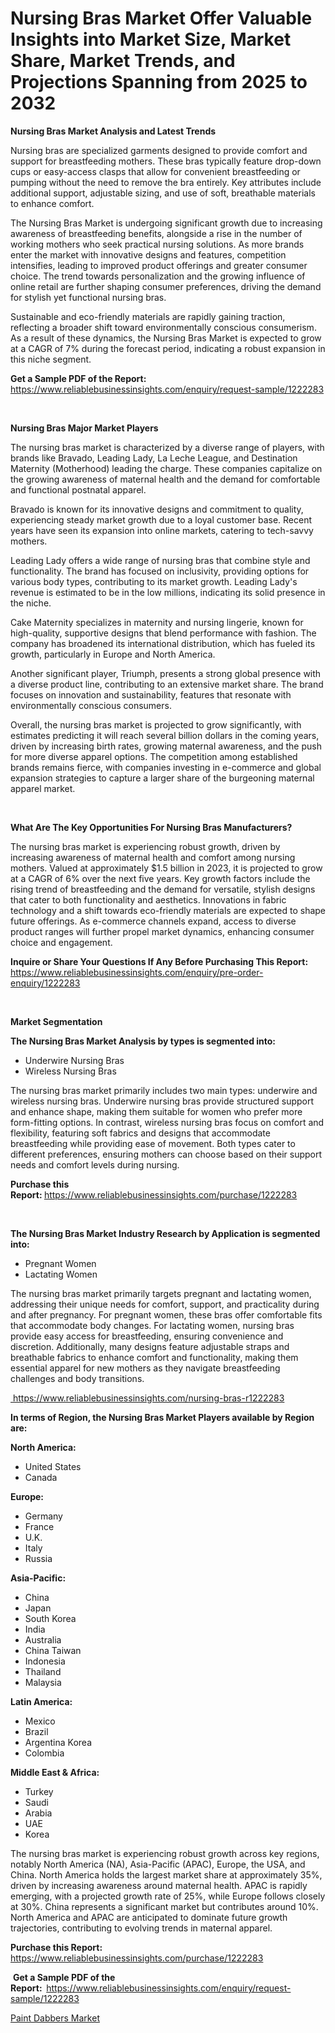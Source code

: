 <p><h1>Nursing Bras Market Offer Valuable Insights into Market Size, Market Share, Market Trends, and Projections Spanning from 2025 to 2032</h1></p><p><strong>Nursing Bras Market Analysis and Latest Trends</strong></p>
<p><p>Nursing bras are specialized garments designed to provide comfort and support for breastfeeding mothers. These bras typically feature drop-down cups or easy-access clasps that allow for convenient breastfeeding or pumping without the need to remove the bra entirely. Key attributes include additional support, adjustable sizing, and use of soft, breathable materials to enhance comfort.</p><p>The Nursing Bras Market is undergoing significant growth due to increasing awareness of breastfeeding benefits, alongside a rise in the number of working mothers who seek practical nursing solutions. As more brands enter the market with innovative designs and features, competition intensifies, leading to improved product offerings and greater consumer choice. The trend towards personalization and the growing influence of online retail are further shaping consumer preferences, driving the demand for stylish yet functional nursing bras. </p><p>Sustainable and eco-friendly materials are rapidly gaining traction, reflecting a broader shift toward environmentally conscious consumerism. As a result of these dynamics, the Nursing Bras Market is expected to grow at a CAGR of 7% during the forecast period, indicating a robust expansion in this niche segment.</p></p>
<p><strong>Get a Sample PDF of the Report:&nbsp;</strong> <a href="https://www.reliablebusinessinsights.com/enquiry/request-sample/1222283?utm_campaign=2207&utm_medium=2&utm_source=Github&utm_content=ia&utm_term=09022025&utm_id=nursing-bras">https://www.reliablebusinessinsights.com/enquiry/request-sample/1222283</a></p>
<p>&nbsp;</p>
<p><strong>Nursing Bras Major Market Players</strong></p>
<p><p>The nursing bras market is characterized by a diverse range of players, with brands like Bravado, Leading Lady, La Leche League, and Destination Maternity (Motherhood) leading the charge. These companies capitalize on the growing awareness of maternal health and the demand for comfortable and functional postnatal apparel. </p><p>Bravado is known for its innovative designs and commitment to quality, experiencing steady market growth due to a loyal customer base. Recent years have seen its expansion into online markets, catering to tech-savvy mothers.</p><p>Leading Lady offers a wide range of nursing bras that combine style and functionality. The brand has focused on inclusivity, providing options for various body types, contributing to its market growth. Leading Lady's revenue is estimated to be in the low millions, indicating its solid presence in the niche.</p><p>Cake Maternity specializes in maternity and nursing lingerie, known for high-quality, supportive designs that blend performance with fashion. The company has broadened its international distribution, which has fueled its growth, particularly in Europe and North America.</p><p>Another significant player, Triumph, presents a strong global presence with a diverse product line, contributing to an extensive market share. The brand focuses on innovation and sustainability, features that resonate with environmentally conscious consumers.</p><p>Overall, the nursing bras market is projected to grow significantly, with estimates predicting it will reach several billion dollars in the coming years, driven by increasing birth rates, growing maternal awareness, and the push for more diverse apparel options. The competition among established brands remains fierce, with companies investing in e-commerce and global expansion strategies to capture a larger share of the burgeoning maternal apparel market.</p></p>
<p>&nbsp;</p>
<p><strong>What Are The Key Opportunities For Nursing Bras Manufacturers?</strong></p>
<p><p>The nursing bras market is experiencing robust growth, driven by increasing awareness of maternal health and comfort among nursing mothers. Valued at approximately $1.5 billion in 2023, it is projected to grow at a CAGR of 6% over the next five years. Key growth factors include the rising trend of breastfeeding and the demand for versatile, stylish designs that cater to both functionality and aesthetics. Innovations in fabric technology and a shift towards eco-friendly materials are expected to shape future offerings. As e-commerce channels expand, access to diverse product ranges will further propel market dynamics, enhancing consumer choice and engagement.</p></p>
<p><strong>Inquire or Share Your Questions If Any Before Purchasing This Report:</strong> <a href="https://www.reliablebusinessinsights.com/enquiry/pre-order-enquiry/1222283?utm_campaign=2207&utm_medium=2&utm_source=Github&utm_content=ia&utm_term=09022025&utm_id=nursing-bras">https://www.reliablebusinessinsights.com/enquiry/pre-order-enquiry/1222283</a></p>
<p>&nbsp;</p>
<p><strong>Market Segmentation</strong></p>
<p><strong>The Nursing Bras Market Analysis by types is segmented into:</strong></p>
<p><ul><li>Underwire Nursing Bras</li><li>Wireless Nursing Bras</li></ul></p>
<p><p>The nursing bras market primarily includes two main types: underwire and wireless nursing bras. Underwire nursing bras provide structured support and enhance shape, making them suitable for women who prefer more form-fitting options. In contrast, wireless nursing bras focus on comfort and flexibility, featuring soft fabrics and designs that accommodate breastfeeding while providing ease of movement. Both types cater to different preferences, ensuring mothers can choose based on their support needs and comfort levels during nursing.</p></p>
<p><strong>Purchase this Report:&nbsp;</strong><a href="https://www.reliablebusinessinsights.com/purchase/1222283?utm_campaign=2207&utm_medium=2&utm_source=Github&utm_content=ia&utm_term=09022025&utm_id=nursing-bras">https://www.reliablebusinessinsights.com/purchase/1222283</a></p>
<p>&nbsp;</p>
<p><strong>The Nursing Bras Market Industry Research by Application is segmented into:</strong></p>
<p><ul><li>Pregnant Women</li><li>Lactating Women</li></ul></p>
<p><p>The nursing bras market primarily targets pregnant and lactating women, addressing their unique needs for comfort, support, and practicality during and after pregnancy. For pregnant women, these bras offer comfortable fits that accommodate body changes. For lactating women, nursing bras provide easy access for breastfeeding, ensuring convenience and discretion. Additionally, many designs feature adjustable straps and breathable fabrics to enhance comfort and functionality, making them essential apparel for new mothers as they navigate breastfeeding challenges and body transitions.</p></p>
<p><a href="https://www.reliablebusinessinsights.com/nursing-bras-r1222283?utm_campaign=2207&utm_medium=2&utm_source=Github&utm_content=ia&utm_term=09022025&utm_id=nursing-bras">&nbsp;https://www.reliablebusinessinsights.com/nursing-bras-r1222283</a></p>
<p><strong>In terms of Region, the Nursing Bras Market Players available by Region are:</strong></p>
<p>
    <p> <strong> North America: </strong>
        <ul>
            <li>United States</li>
            <li>Canada</li>
        </ul>
        </p> 
    <p> <strong> Europe: </strong>
        <ul>
            <li>Germany</li>
            <li>France</li>
            <li>U.K.</li>
            <li>Italy</li>
            <li>Russia</li>
        </ul>
        </p> 
    <p> <strong> Asia-Pacific: </strong>
        <ul>
            <li>China</li>
            <li>Japan</li>
            <li>South Korea</li>
            <li>India</li>
            <li>Australia</li>
            <li>China Taiwan</li>
            <li>Indonesia</li>
            <li>Thailand</li>
            <li>Malaysia</li>
        </ul>
        </p> 
    <p> <strong> Latin America: </strong>
        <ul>
            <li>Mexico</li>
            <li>Brazil</li>
            <li>Argentina Korea</li>
            <li>Colombia</li>
        </ul>
        </p> 
    <p> <strong> Middle East & Africa: </strong>
        <ul>
            <li>Turkey</li>
            <li>Saudi</li>
            <li>Arabia</li>
            <li>UAE</li>
            <li>Korea</li>
        </ul>
    </p>
    </p>
<p><p>The nursing bras market is experiencing robust growth across key regions, notably North America (NA), Asia-Pacific (APAC), Europe, the USA, and China. North America holds the largest market share at approximately 35%, driven by increasing awareness around maternal health. APAC is rapidly emerging, with a projected growth rate of 25%, while Europe follows closely at 30%. China represents a significant market but contributes around 10%. North America and APAC are anticipated to dominate future growth trajectories, contributing to evolving trends in maternal apparel.</p></p>
<p><strong>Purchase this Report: </strong><a href="https://www.reliablebusinessinsights.com/purchase/1222283?utm_campaign=2207&utm_medium=2&utm_source=Github&utm_content=ia&utm_term=09022025&utm_id=nursing-bras">https://www.reliablebusinessinsights.com/purchase/1222283</a></p>
<p>&nbsp;<strong>Get a Sample PDF of the Report:&nbsp;&nbsp;</strong><a href="https://www.reliablebusinessinsights.com/enquiry/request-sample/1222283?utm_campaign=2207&utm_medium=2&utm_source=Github&utm_content=ia&utm_term=09022025&utm_id=nursing-bras">https://www.reliablebusinessinsights.com/enquiry/request-sample/1222283</a></p>
<p><strong></strong></p>
<p><p><a href="https://github.com/dmitriyvo6rog/Market-Research-Report-List-1/blob/main/paint-dabbers-market.md?utm_campaign=2207&utm_medium=2&utm_source=Github&utm_content=ia&utm_term=09022025&utm_id=nursing-bras">Paint Dabbers Market</a></p></p>